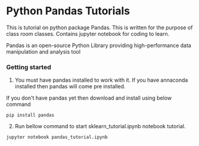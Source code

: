 # Python Pandas Tutorials
This is tutorial on python package Pandas. This is written for the purpose of class room classes. Contains jupyter notebook for coding to learn.

Pandas is an open-source Python Library providing high-performance data manipulation and analysis tool

### Getting started

1. You must have pandas installed to work with it. If you have annaconda installed then pandas will come pre installed.

If you don't have pandas yet then download and install using below command

```
pip install pandas
```

2. Run bellow command to start sklearn_tutorial.ipynb notebook tutorial.
```
jupyter notebook pandas_tutorial.ipynb
```
